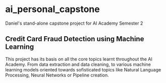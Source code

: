 # ai_personal_capstone
Daniel's stand-alone capstone project for AI Academy Semester 2

## Credit Card Fraud Detection using Machine Learning

This project has its basis on all the core topics learnt throughout the AI Academy. From data extraction and data cleaning, to various machine learning models oriented towards sofisticated topics like Natural Language Processing, Neural Networks or Pipeline creation.
